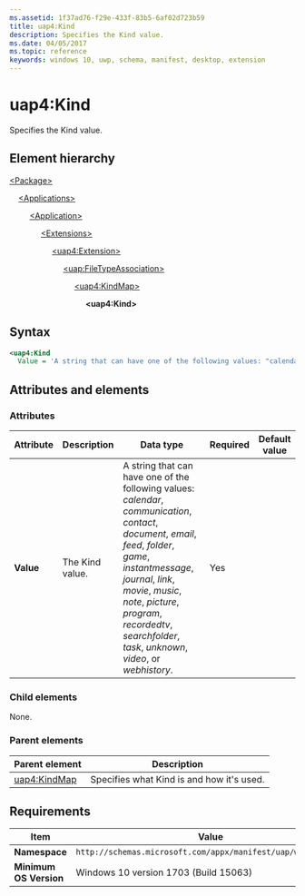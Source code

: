 ```yaml
---
ms.assetid: 1f37ad76-f29e-433f-83b5-6af02d723b59
title: uap4:Kind
description: Specifies the Kind value.
ms.date: 04/05/2017
ms.topic: reference
keywords: windows 10, uwp, schema, manifest, desktop, extension 
---
```


# uap4:Kind

Specifies the Kind value.

## Element hierarchy

[\<Package\>](element-package.md)

&nbsp;&nbsp;&nbsp;&nbsp;[\<Applications\>](element-applications.md)

&nbsp;&nbsp;&nbsp;&nbsp; &nbsp;&nbsp;&nbsp;&nbsp;[\<Application\>](element-application.md)

&nbsp;&nbsp;&nbsp;&nbsp; &nbsp;&nbsp;&nbsp;&nbsp; &nbsp;&nbsp;&nbsp;&nbsp;[\<Extensions\>](element-1-extensions.md)

&nbsp;&nbsp;&nbsp;&nbsp; &nbsp;&nbsp;&nbsp;&nbsp; &nbsp;&nbsp;&nbsp;&nbsp; &nbsp;&nbsp;&nbsp;&nbsp;[\<uap4:Extension\>](element-uap4-extension.md)

&nbsp;&nbsp;&nbsp;&nbsp; &nbsp;&nbsp;&nbsp;&nbsp; &nbsp;&nbsp;&nbsp;&nbsp; &nbsp;&nbsp;&nbsp;&nbsp; &nbsp;&nbsp;&nbsp;&nbsp;[\<uap:FileTypeAssociation\>](element-uap-filetypeassociation.md)

&nbsp;&nbsp;&nbsp;&nbsp; &nbsp;&nbsp;&nbsp;&nbsp; &nbsp;&nbsp;&nbsp;&nbsp; &nbsp;&nbsp;&nbsp;&nbsp; &nbsp;&nbsp;&nbsp;&nbsp; &nbsp;&nbsp;&nbsp;&nbsp;[\<uap4:KindMap\>](element-uap4-kindmap.md)

&nbsp;&nbsp;&nbsp;&nbsp; &nbsp;&nbsp;&nbsp;&nbsp; &nbsp;&nbsp;&nbsp;&nbsp; &nbsp;&nbsp;&nbsp;&nbsp; &nbsp;&nbsp;&nbsp;&nbsp; &nbsp;&nbsp;&nbsp;&nbsp; &nbsp;&nbsp;&nbsp;&nbsp;**\<uap4:Kind\>**

## Syntax

```xml
<uap4:Kind
  Value = 'A string that can have one of the following values: "calendar", "communication", "contact", "document", "email", "feed", "folder", "game", "instantmessage", "journal", "link", "movie", "music", "note", "picture", "program", "recordedtv", "searchfolder", "task", "unknown", "video", or "webhistory".'>
```

## Attributes and elements

### Attributes

| Attribute | Description | Data type | Required | Default value |
|-|-|-|-|-|
| **Value** | The Kind value. | A string that can have one of the following values: *calendar*, *communication*, *contact*, *document*, *email*, *feed*, *folder*, *game*, *instantmessage*, *journal*, *link*, *movie*, *music*, *note*, *picture*, *program*, *recordedtv*, *searchfolder*, *task*, *unknown*, *video*, or *webhistory*. | Yes |  |

### Child elements

None.

### Parent elements

| Parent element | Description |
|-|-|
| [uap4:KindMap](element-uap4-kindmap.md) | Specifies what Kind is and how it's used. |

## Requirements

| Item | Value |
|--|--|
| **Namespace** | `http://schemas.microsoft.com/appx/manifest/uap/windows10/4` |
| **Minimum OS Version** | Windows 10 version 1703 (Build 15063) |
